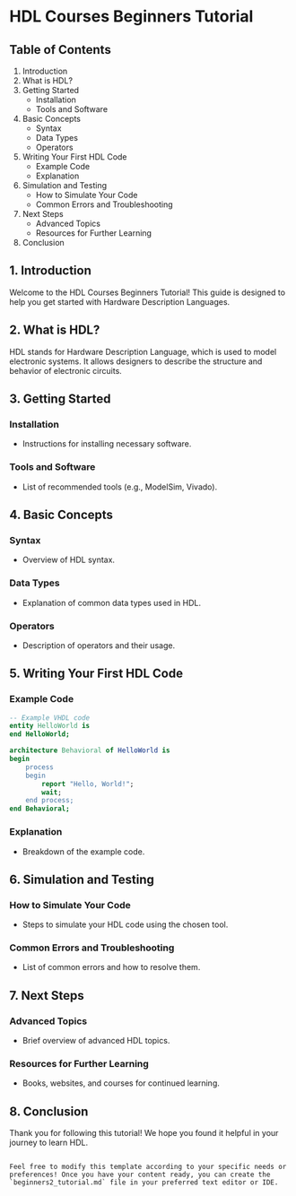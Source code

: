 # HDL Courses Beginners Tutorial

## Table of Contents
1. Introduction
2. What is HDL?
3. Getting Started
   - Installation
   - Tools and Software
4. Basic Concepts
   - Syntax
   - Data Types
   - Operators
5. Writing Your First HDL Code
   - Example Code
   - Explanation
6. Simulation and Testing
   - How to Simulate Your Code
   - Common Errors and Troubleshooting
7. Next Steps
   - Advanced Topics
   - Resources for Further Learning
8. Conclusion

## 1. Introduction
Welcome to the HDL Courses Beginners Tutorial! This guide is designed to help you get started with Hardware Description Languages.

## 2. What is HDL?
HDL stands for Hardware Description Language, which is used to model electronic systems. It allows designers to describe the structure and behavior of electronic circuits.

## 3. Getting Started
### Installation
- Instructions for installing necessary software.

### Tools and Software
- List of recommended tools (e.g., ModelSim, Vivado).

## 4. Basic Concepts
### Syntax
- Overview of HDL syntax.

### Data Types
- Explanation of common data types used in HDL.

### Operators
- Description of operators and their usage.

## 5. Writing Your First HDL Code
### Example Code
```vhdl
-- Example VHDL code
entity HelloWorld is
end HelloWorld;

architecture Behavioral of HelloWorld is
begin
    process
    begin
        report "Hello, World!";
        wait;
    end process;
end Behavioral;
```

### Explanation
- Breakdown of the example code.

## 6. Simulation and Testing
### How to Simulate Your Code
- Steps to simulate your HDL code using the chosen tool.

### Common Errors and Troubleshooting
- List of common errors and how to resolve them.

## 7. Next Steps
### Advanced Topics
- Brief overview of advanced HDL topics.

### Resources for Further Learning
- Books, websites, and courses for continued learning.

## 8. Conclusion
Thank you for following this tutorial! We hope you found it helpful in your journey to learn HDL.
```

Feel free to modify this template according to your specific needs or preferences! Once you have your content ready, you can create the `beginners2_tutorial.md` file in your preferred text editor or IDE.